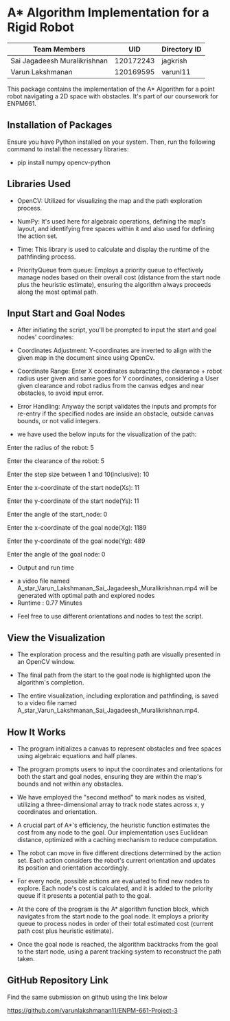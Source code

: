 # A* Algorithm Implementation for a Rigid Robot

| Team Members                 | UID       | Directory ID |
|------------------------------|-----------|--------------|
| Sai Jagadeesh Muralikrishnan | 120172243 | jagkrish     |
| Varun Lakshmanan             | 120169595 | varunl11     |


This package contains the implementation of the A* Algorithm for a point robot navigating a 2D space with obstacles. It's part of our coursework for ENPM661.

## Installation of Packages

Ensure you have Python installed on your system. Then, run the following command to install the necessary libraries:

* pip install numpy opencv-python

## Libraries Used

* OpenCV: Utilized for visualizing the map and the path exploration process.

* NumPy: It's used here for algebraic operations, defining the map's layout, and identifying free spaces within it and also used for defining the action set.

* Time: This library is used to calculate and display the runtime of the pathfinding process.

* PriorityQueue from queue: Employs a priority queue to effectively manage nodes based on their overall cost (distance from the start node plus the heuristic estimate), ensuring the algorithm always proceeds along the most optimal path.


## Input Start and Goal Nodes

* After initiating the script, you'll be prompted to input the start and goal nodes' coordinates:

* Coordinates Adjustment: Y-coordinates are inverted to align with the given map in the document since using OpenCv.

* Coordinate Range: Enter X coordinates subracting the clearance + robot radius user given and same goes for Y coordinates, considering a User given clearance and robot radius from the canvas edges and near obstacles, to avoid input error.

* Error Handling: Anyway the script validates the inputs and prompts for re-entry if the specified nodes are inside an obstacle, outside canvas bounds, or not valid integers.

* we have used the below inputs for the visualization of the path:

Enter the radius of the robot: 5

Enter the clearance of the robot: 5

Enter the step size between 1 and 10(inclusive): 10

Enter the x-coordinate of the start node(Xs): 11

Enter the y-coordinate of the start node(Ys): 11

Enter the angle of the start_node: 0

Enter the x-coordinate of the goal node(Xg): 1189

Enter the y-coordinate of the goal node(Yg): 489

Enter the angle of the goal node: 0

* Output and run time
 - a video file named A_star_Varun_Lakshmanan_Sai_Jagadeesh_Muralikrishnan.mp4 will be generated with optimal path and explored nodes
 - Runtime : 0.77 Minutes

 * Feel free to use different orientations and nodes to test the script.

## View the Visualization

* The exploration process and the resulting path are visually presented in an OpenCV window.

* The final path from the start to the goal node is highlighted upon the algorithm's completion.

* The entire visualization, including exploration and pathfinding, is saved to a video file named A_star_Varun_Lakshmanan_Sai_Jagadeesh_Muralikrishnan.mp4.

## How It Works

* The program initializes a canvas to represent obstacles and free spaces using algebraic equations and half planes.

* The program prompts users to input the coordinates and orientations for both the start and goal nodes, ensuring they are within the map's bounds and not within any obstacles.

* We have employed the "second method" to mark nodes as visited, utilizing a three-dimensional array to track node states across x, y coordinates and orientation.

* A crucial part of A*'s efficiency, the heuristic function estimates the cost from any node to the goal. Our implementation uses Euclidean distance, optimized with a caching mechanism to reduce computation.

* The robot can move in five different directions determined by the action set. Each action considers the robot's current orientation and updates its position and orientation accordingly.

* For every node, possible actions are evaluated to find new nodes to explore. Each node's cost is calculated, and it is added to the priority queue if it presents a potential path to the goal.

* At the core of the program is the A* algorithm function block, which navigates from the start node to the goal node. It employs a priority queue to process nodes in order of their total estimated cost (current path cost plus heuristic estimate).

* Once the goal node is reached, the algorithm backtracks from the goal to the start node, using a parent tracking system to reconstruct the path taken.

## GitHub Repository Link

Find the same submission on github using the link below

https://github.com/varunlakshmanan11/ENPM-661-Project-3 
